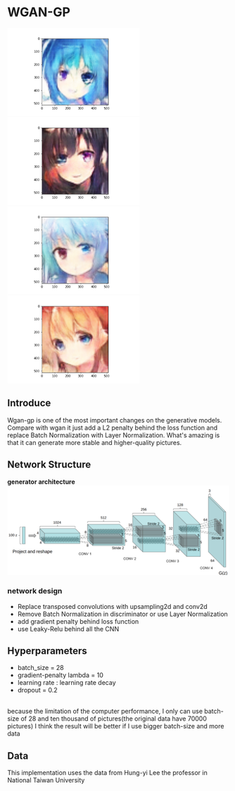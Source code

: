 # WGAN-GP
<img width="300px" src="https://github.com/Yukino1010/WGAN-GP/blob/master/picture/1.png" /><img width="300px" src="https://github.com/Yukino1010/WGAN-GP/blob/master/picture/2.png" /><br>
<img width="300px" src="https://github.com/Yukino1010/WGAN-GP/blob/master/picture/3.png" /><img width="300px" src="https://github.com/Yukino1010/WGAN-GP/blob/master/picture/4.png" />
## Introduce
Wgan-gp is one of the most important changes on the generative models. Compare with wgan it just add a L2 penalty behind the loss function and replace Batch Normalization with Layer Normalization. What's amazing is that it can generate more stable and higher-quality pictures. 

## Network Structure
**generator architecture**
![image](https://github.com/Yukino1010/WGAN-GP/blob/master/picture/Generator.png)

### network design
- Replace transposed convolutions with  upsampling2d and conv2d
- Remove Batch Normalization in discriminator or use Layer Normalization 
- add gradient penalty behind loss function
- use Leaky-Relu behind all the CNN

## Hyperparameters
- batch_size = 28
- gradient-penalty lambda = 10
- learning rate : learning rate decay
- dropout = 0.2

<br>
because the limitation of the computer performance, I only can use batch-size of 28 and ten thousand of pictures(the original data have 70000 pictures)
I think the result will be better if I use bigger batch-size and more data
<br>

## Data
This implementation uses the data from Hung-yi Lee the professor in National Taiwan University
